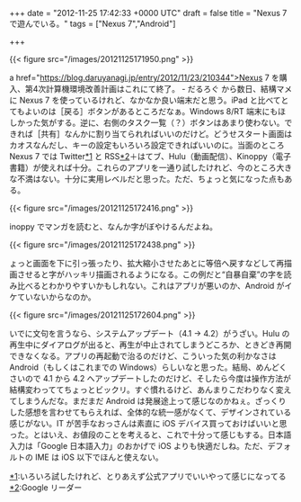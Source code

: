 
+++
date = "2012-11-25 17:42:33 +0000 UTC"
draft = false
title = "Nexus 7 で遊んでいる。"
tags = ["Nexus 7","Android"]

+++


{{< figure src="/images/20121125171950.png"  >}}

a href="https://blog.daruyanagi.jp/entry/2012/11/23/210344">Nexus 7 を購入、第4次計算機環境改善計画はこれにて終了。 - だるろぐ</a> から数日、結構マメに Nexus 7 を使っているけれど、なかなか良い端末だと思う。iPad と比べてとてもよいのは［戻る］ボタンがあるところだなぁ。Windows 8/RT 端末にもほしかった気がする。逆に、右側のタスク一覧（？）ボタンはあまり使わない。できれば［共有］なんかに割り当てられればいいのだけど。どうせスタート画面はカオスなんだし、キーの設定もいろいろ設定できればいいのに。当面のところ Nexus 7 では Twitter<a href="#f-58847418" name="fn-58847418" title="いろいろ試したけれど、とりあえず公式アプリでいいやって感じになってる">*1</a> と RSS<a href="#f-b2f094db" name="fn-b2f094db" title="Google リーダー">*2</a>＋はてブ、Hulu（動画配信）、Kinoppy（電子書籍）が使えれば十分。これらのアプリを一通り試したけれど、今のところ大きな不満はない。十分に実用レベルだと思った。ただ、ちょっと気になった点もある。

{{< figure src="/images/20121125172416.png"  >}}

inoppy でマンガを読むと、なんか字がぼやけるんだよね。

{{< figure src="/images/20121125172438.png"  >}}

ょっと画面を下に引っ張ったり、拡大縮小させたあとに等倍へ戻すなどして再描画させると字がハッキリ描画されるようになる。この例だと“自暴自棄”の字を読み比べるとわかりやすいかもしれない。これはアプリが悪いのか、Android がイケていないからなのか。

{{< figure src="/images/20121125172604.png"  >}}

いでに文句を言うなら、システムアップデート（4.1 → 4.2）がうざい。Hulu の再生中にダイアログが出ると、再生が中止されてしまうどころか、ときどき再開できなくなる。アプリの再起動で治るのだけど、こういった気の利かなさは Android（もしくはこれまでの Windows）らしいなと思った。結局、めんどくさいので 4.1 から 4.2 へアップデートしたのだけど、そしたら今度は操作方法が結構変わっててちょっとビックリ。すぐ慣れるけど、あんまりこだわりなく変えてしまうんだな。まだまだ Android は発展途上って感じなのかねぇ。ざっくりした感想を言わせてもらえれば、全体的な統一感がなくて、デザインされている感じがない。IT が苦手なおっさんは素直に iOS デバイス買っておけばいいと思った。とはいえ、お値段のことを考えると、これで十分って感じもする。日本語入力は「Google 日本語入力」のおかげで iOS よりも快適だしね。ただ、デフォルトの IME は iOS 以下でほんと使えない。
<div class="footnote">
<a href="#fn-58847418" name="f-58847418" class="footnote-number">*1</a><span class="footnote-delimiter">:</span><span class="footnote-text">いろいろ試したけれど、とりあえず公式アプリでいいやって感じになってる</span>
<a href="#fn-b2f094db" name="f-b2f094db" class="footnote-number">*2</a><span class="footnote-delimiter">:</span><span class="footnote-text">Google リーダー</span>
</div>

